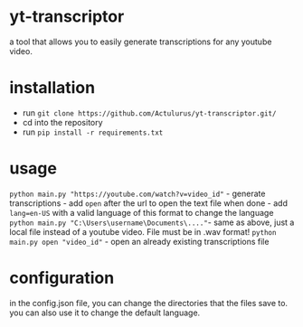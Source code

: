 # yt-transcriptor

a tool that allows you to easily generate transcriptions for any youtube video.

# installation

- run `git clone https://github.com/Actulurus/yt-transcriptor.git/`
- cd into the repository
- run `pip install -r requirements.txt`

# usage

`python main.py "https://youtube.com/watch?v=video_id"` - generate transcriptions - add `open` after the url to open the text file when done - add `lang=en-US` with a valid language of this format to change the language
`python main.py "C:\Users\username\Documents\...."`- same as above, just a local file instead of a youtube video. File must be in .wav format!
`python main.py open "video_id"` - open an already existing transcriptions file

# configuration

in the config.json file, you can change the directories that the files save to. you can also use it to change the default language.
